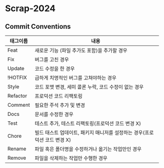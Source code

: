 # Scrap-2024

## Commit Conventions
태그이름|내용
---|---
Feat|새로운 기능 (파일 추가도 포함)을 추가할 경우
Fix|버그를 고친 경우
Update|코드 수정을 한 경우
!HOTFIX|급하게 치명적인 버그를 고쳐야하는 경우
Style|코드 포맷 변경, 세미 콜론 누락, 코드 수정이 없는 경우
Refactor|프로덕션 코드 리팩토링
Comment|필요한 주석 추가 및 변경
Docs|문서를 수정한 경우
Test|테스트 추가, 테스트 리팩토링(프로덕션 코드 변경 X)
Chore|빌드 태스트 업데이트, 패키지 매니저를 설정하는 경우(프로덕션 코드 변경 X)
Rename|파일 혹은 폴더명을 수정하거나 옮기는 작업만인 경우
Remove|파일을 삭제하는 작업만 수행한 경우
